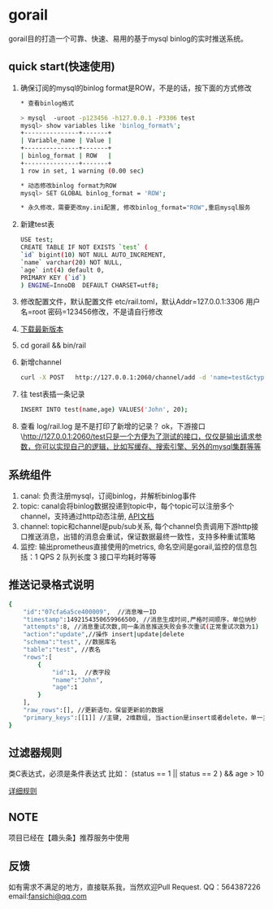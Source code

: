 # gorail
gorail目的打造一个可靠、快速、易用的基于mysql binlog的实时推送系统。
 
## quick start(快速使用)
1. 确保订阅的mysql的binlog format是ROW，不是的话，按下面的方式修改 
    ```sh
    * 查看binlog格式
   
    > mysql  -uroot -p123456 -h127.0.0.1 -P3306 test
    mysql> show variables like 'binlog_format%';
    +---------------+-------+
    | Variable_name | Value |
    +---------------+-------+
    | binlog_format | ROW   |
    +---------------+-------+
    1 row in set, 1 warning (0.00 sec)
    
    * 动态修改binlog format为ROW   
    mysql> SET GLOBAL binlog_format = 'ROW';  
    
    * 永久修改，需要更改my.ini配置, 修改binlog_format="ROW",重启mysql服务
    ```
1. 新建test表
    ```sh
    USE test;
    CREATE TABLE IF NOT EXISTS `test` (
    `id` bigint(10) NOT NULL AUTO_INCREMENT,
    `name` varchar(20) NOT NULL,
    `age` int(4) default 0,
    PRIMARY KEY (`id`)
    ) ENGINE=InnoDB  DEFAULT CHARSET=utf8;

    ```

1. 修改配置文件，默认配置文件 etc/rail.toml，默认Addr=127.0.0.1:3306 用户名=root 密码=123456修改，不是请自行修改
1. [下载最新版本](https://github.com/tenfer/gorail/archive/1.0.0.tar.gz) 
1. cd gorail && bin/rail 
1. 新增channel
    ```sh
    curl -X POST   http://127.0.0.1:2060/channel/add -d 'name=test&ctype=http&httpUrl=http://127.0.0.1:2060/test&filter={"schemas":["test"],"tables":["test"],"actions":["*"],"expression":"age > 0"}'
    ```
1. 往 test表插一条记录 
    ```sh
    INSERT INTO test(name,age) VALUES('John', 20);
    ```
1. 查看 log/rail.log 是不是打印了新增的记录？ ok，下游接口\http://127.0.0.1:2060/test只是一个方便为了测试的接口，仅仅是输出请求参数，你可以实现自己的逻辑，比如写缓存、搜索引擎、另外的mysql集群等等


## 系统组件
1. canal:   负责注册mysql，订阅binlog，并解析binlog事件
2. topic:  canal会将binlog数据投递到topic中，每个topic可以注册多个channel，支持通过http动态注册, [API文档](doc/api.md)
3. channel: topic和channel是pub/sub关系, 每个channel负责调用下游http接口推送消息，出错的消息会重试，保证数据最终一致性，支持多种重试策略
4. 监控: 输出prometheus直接使用的metrics, 命名空间是gorail,监控的信息包括：1 QPS 2 队列长度 3 接口平均耗时等等 

## 推送记录格式说明
```sh
{
    "id":"07cfa6a5ce400009",  //消息唯一ID
    "timestamp":1492154350659966500, //消息生成时间,严格时间顺序，单位纳秒
    "attempts":8, //消息重试次数,同一条消息推送失败会多次重试(正常重试次数为1)
    "action":"update",//操作 insert|update|delete
    "schema":"test", //数据库名
    "table":"test", //表名
    "rows":[
        {
            "id":1,  //表字段
            "name":"John",
            "age":1
        }
    ],
    "raw_rows":[], //更新语句，保留更新前的数据
    "primary_keys":[[1]] //主键, 2维数组, 当action是insert或者delete，单一主键[[1]],联合主键[[1,"John",20]];当action=update [[1],[1]],联合主键[[1,"John",20],[1,"John",21]]
}
```

## 过滤器规则
类C表达式，必须是条件表达式
比如： (status == 1 || status == 2 ) && age > 10 

[详细规则](https://github.com/Knetic/govaluate/blob/master/MANUAL.md)

## NOTE
项目已经在【趣头条】推荐服务中使用

## 反馈
如有需求不满足的地方，直接联系我，当然欢迎Pull Request.
QQ：564387226
email:fansichi@qq.com



